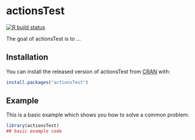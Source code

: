 
# actionsTest


<!-- badges: start -->
[![R build status](https://github.com/anpefi/actionsTest/workflows/R-CMD-check/badge.svg)](https://github.com/anpefi/actionsTest/actions)
<!-- badges: end -->

The goal of actionsTest is to ...

## Installation

You can install the released version of actionsTest from [CRAN](https://CRAN.R-project.org) with:

``` r
install.packages("actionsTest")
```

## Example

This is a basic example which shows you how to solve a common problem:

``` r
library(actionsTest)
## basic example code
```

